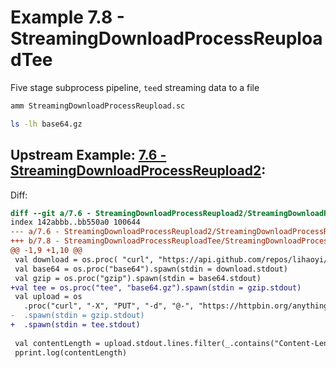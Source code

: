 # Example 7.8 - StreamingDownloadProcessReuploadTee
Five stage subprocess pipeline, `tee`d streaming data to a file

```bash
amm StreamingDownloadProcessReupload.sc

ls -lh base64.gz
```


## Upstream Example: [7.6 - StreamingDownloadProcessReupload2](https://github.com/handsonscala/handsonscala/tree/master/examples/7.6%20-%20StreamingDownloadProcessReupload2):
Diff:
```diff
diff --git a/7.6 - StreamingDownloadProcessReupload2/StreamingDownloadProcessReupload.sc b/7.8 - StreamingDownloadProcessReuploadTee/StreamingDownloadProcessReupload.sc
index 142abbb..bb550a0 100644
--- a/7.6 - StreamingDownloadProcessReupload2/StreamingDownloadProcessReupload.sc	
+++ b/7.8 - StreamingDownloadProcessReuploadTee/StreamingDownloadProcessReupload.sc	
@@ -1,9 +1,10 @@
 val download = os.proc( "curl", "https://api.github.com/repos/lihaoyi/mill/releases").spawn()
 val base64 = os.proc("base64").spawn(stdin = download.stdout)
 val gzip = os.proc("gzip").spawn(stdin = base64.stdout)
+val tee = os.proc("tee", "base64.gz").spawn(stdin = gzip.stdout)
 val upload = os
   .proc("curl", "-X", "PUT", "-d", "@-", "https://httpbin.org/anything")
-  .spawn(stdin = gzip.stdout)
+  .spawn(stdin = tee.stdout)
 
 val contentLength = upload.stdout.lines.filter(_.contains("Content-Length"))
 pprint.log(contentLength)
```
